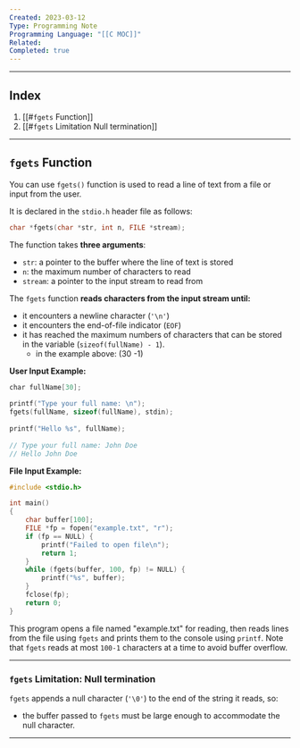 ```yaml
---
Created: 2023-03-12
Type: Programming Note
Programming Language: "[[C MOC]]"
Related: 
Completed: true
---
```

---
## Index
1. [[#`fgets` Function]]
2. [[#`fgets` Limitation Null termination]]

---
## `fgets` Function
You can use `fgets()` function is used to read a line of text from a file or input from the user. 

It is declared in the `stdio.h` header file as follows:
```c
char *fgets(char *str, int n, FILE *stream);
```

The function takes **three arguments**:
-   `str`: a pointer to the buffer where the line of text is stored
-   `n`: the maximum number of characters to read
-   `stream`: a pointer to the input stream to read from

The `fgets` function **reads characters from the input stream until:**
- it encounters a newline character (`'\n'`)
- it encounters the end-of-file indicator (`EOF`)
- it has reached the maximum numbers of characters that can be stored in the variable (`sizeof(fullName) - 1`).
	- in the example above: (30 -1) 
 
**User Input Example:**
```C
char fullName[30];  
  
printf("Type your full name: \n");  
fgets(fullName, sizeof(fullName), stdin);  
  
printf("Hello %s", fullName);  
  
// Type your full name: John Doe  
// Hello John Doe
```

**File Input Example:**
```c
#include <stdio.h>

int main() 
{
    char buffer[100];
    FILE *fp = fopen("example.txt", "r");
    if (fp == NULL) {
        printf("Failed to open file\n");
        return 1;
    }
    while (fgets(buffer, 100, fp) != NULL) {
        printf("%s", buffer);
    }
    fclose(fp);
    return 0;
}
```
This program opens a file named "example.txt" for reading, then reads lines from the file using `fgets` and prints them to the console using `printf`. Note that `fgets` reads at most `100-1` characters at a time to avoid buffer overflow.

---
### `fgets` Limitation: Null termination

`fgets` appends a null character (`'\0'`) to the end of the string it reads, so:
- the buffer passed to `fgets` must be large enough to accommodate the null character.
---